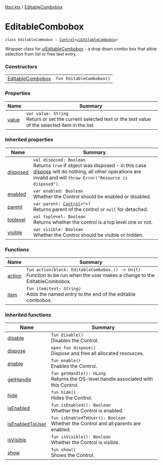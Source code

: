 [libui.ktx](../README.md) / [EditableCombobox](README.md)

# EditableCombobox

`class EditableCombobox : `[`Control`](../-control/README.md)`<`[`uiEditableCombobox`](../../libui/ui-editable-combobox.md)`> `

Wrapper class for [uiEditableCombobox](../../libui/ui-editable-combobox.md) - a drop down combo box that allow selection from list or free text entry.

### Constructors

| | |
|---|---|
| [EditableCombobox](-editable-combobox.md) | `fun EditableCombobox()` |

### Properties

| Name | Summary |
|---|---|
| [value](value.md) | `var value: String`<br>Return or set the current selected text or the text value of the selected item in the list. |

### Inherited properties

| Name | Summary |
|---|---|
| [disposed](../-disposable/disposed.md) | `val disposed: Boolean`<br>Returns `true` if object was disposed - in this case [dispose](../-disposable/dispose.md) will do nothing, all other operations are invalid and will `throw Error("Resource is disposed")`. |
| [enabled](../-control/enabled.md) | `var enabled: Boolean`<br>Whether the Control should be enabled or disabled. |
| [parent](../-control/parent.md) | `var parent: `[`Control`](../-control/README.md)`<*>?`<br>Returns parent of the control or `null` for detached. |
| [toplevel](../-control/toplevel.md) | `val toplevel: Boolean`<br>Returns whether the control is a top level one or not. |
| [visible](../-control/visible.md) | `var visible: Boolean`<br>Whether the Control should be visible or hidden. |

### Functions

| Name | Summary |
|---|---|
| [action](action.md) | `fun action(block: EditableCombobox.() -> Unit)`<br>Function to be run when the user makes a change to the EditableCombobox. |
| [item](item.md) | `fun item(text: String)`<br>Adds the named entry to the end of the editable combobox. |

### Inherited functions

| Name | Summary |
|---|---|
| [disable](../-control/disable.md) | `fun disable()`<br>Disables the Control. |
| [dispose](../-control/dispose.md) | `open fun dispose()`<br>Dispose and free all allocated resources. |
| [enable](../-control/enable.md) | `fun enable()`<br>Enables the Control. |
| [getHandle](../-control/get-handle.md) | `fun getHandle(): ULong`<br>Returns the OS-level handle associated with this Control. |
| [hide](../-control/hide.md) | `fun hide()`<br>Hides the Control. |
| [isEnabled](../-control/is-enabled.md) | `fun isEnabled(): Boolean`<br>Whether the Control is enabled. |
| [isEnabledToUser](../-control/is-enabled-to-user.md) | `fun isEnabledToUser(): Boolean`<br>Whether the Control and all parents are enabled. |
| [isVisible](../-control/is-visible.md) | `fun isVisible(): Boolean`<br>Whether the Control is visible. |
| [show](../-control/show.md) | `fun show()`<br>Shows the Control. |
